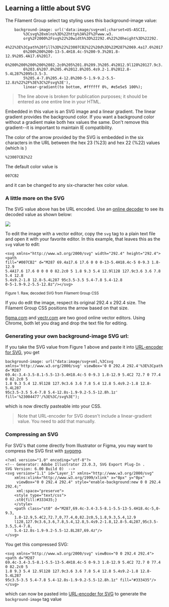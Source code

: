 
## Learning a little about SVG

The Filament Group select tag styling uses this background-image value: 

        background-image: url('data:image/svg+xml;charset=US-ASCII,
            %3Csvg%20xmlns%3D%22http%3A%2F%2Fwww.w3.
            org%2F2000%2Fsvg%22%20width%3D%22292.4%22%20height%3D%22292.
            4%22%3E%3Cpath%20fill%3D%22%23007CB2%22%20d%3D%22M287%2069.4a17.6%2017.
            6%200%200%200-13-5.4H18.4c-5%200-9.3%201.8-12.9%205.4A17.6%2017.
            6%200%200%200%200%2082.2c0%205%201.8%209.3%205.4%2012.9l128%20127.9c3.
            6%203.6%207.8%205.4%2012.8%205.4s9.2-1.8%2012.8-5.4L287%2095c3.5-3.
            5%205.4-7.8%205.4-12.8%200-5-1.9-9.2-5.5-12.8z%22%2F%3E%3C%2Fsvg%3E'),  
            linear-gradient(to bottom, #ffffff 0%, #e5e5e5 100%);
            
> The line above is broken for publication purposes; it should be entered as one entire line in your HTML.

Embedded in this value is an SVG image and a linear gradient. The linear gradient provides the background color. If you want a background color without a gradient make both hex values the same. Don't remove this gradient--it is important to maintain IE compatibility.

The color of the arrow provided by the SVG is embedded in the six characters in the URL between the hex 23 (%23) and hex 22 (%22) values (which is )

    %23007CB2%22

The default color value is 

    007CB2    

and it can be changed to any six-character hex color value.     

### A little more on the SVG

The SVG value above has be URL encoded. Use an [online decoder](https://www.urldecoder.org/) to see its decoded value as shown below:

![](https://rogerpence.com/storage/images/decoding-an-svg.2458680.40177.png)

To edit the image with a vector editor, copy the `svg` tag to a plain text file and open it with your favorite editor. In this example, that leaves this as the `svg` value to edit: 

    <svg xmlns="http://www.w3.org/2000/svg" width="292.4" height="292.4"><path
    fill="#007CB2" d="M287 69.4a17.6 17.6 0 0 0-13-5.4H18.4c-5 0-9.3 1.8-12.9
    5.4A17.6 17.6 0 0 0 0 82.2c0 5 1.8 9.3 5.4 12.9l128 127.9c3.6 3.6 7.8 5.4 12.8
    5.4s9.2-1.8 12.8-5.4L287 95c3.5-3.5 5.4-7.8 5.4-12.8
    0-5-1.9-9.2-5.5-12.8z"/></svg>
    
<small>Figure 1. Raw, decoded SVG from Filament Group CSS</small>    
    

If you do edit the image, respect its original 292.4 x 292.4 size. The Filament Group CSS positions the arrow based on that size.

[figma.com](https://figma.com) and [vectr.com](https://vector.com) are two good online vector editors. Using Chrome, both let you drag and drop the text file for editing. 


### Generating your own background-image SVG url:

If you take the SVG value from Figure 1 above and paste it into [URL-encoder for SVG](https://yoksel.github.io/url-encoder/), you get

    background-image: url("data:image/svg+xml,%3Csvg
    xmlns='http://www.w3.org/2000/svg' viewBox='0 0 292.4 292.4'%3E%3Cpath d='M287
    69.4c-3.4-3.5-8.1-5.5-13-5.4H18.4c-5 0-9.3 1.8-12.9 5.4C2 72.7 0 77.4 0 82.2c0 5
    1.8 9.3 5.4 12.9l128 127.9c3.6 3.6 7.8 5.4 12.8 5.4s9.2-1.8 12.8-5.4L287
    95c3.5-3.5 5.4-7.8 5.4-12.8s-1.9-9.2-5.5-12.8h.1z'
    fill='%23004477'/%3E%3C/svg%3E");
    
which is now directly pasteable into your CSS. 

> Note that URL-encoder for SVG doesn't include a linear-gradient value. You need to add that manually.

### Compressing an SVG 

For SVG's that come directly from Illustrator or Figma, you may want to compress the SVG first with [svgomg](https://jakearchibald.github.io/svgomg/).

    <?xml version="1.0" encoding="utf-8"?>
    <!-- Generator: Adobe Illustrator 23.0.3, SVG Export Plug-In . 
    SVG Version: 6.00 Build 0)  -->
    <svg version="1.1" id="Layer_1" xmlns="http://www.w3.org/2000/svg"
        xmlns:xlink="http://www.w3.org/1999/xlink" x="0px" y="0px"
         viewBox="0 0 292.4 292.4" style="enable-background:new 0 0 292.4 292.4;"
         xml:space="preserve">
        <style type="text/css">
        .st0{fill:#333435;}
        </style>
        <path class="st0" d="M287,69.4c-3.4-3.5-8.1-5.5-13-5.4H18.4c-5,0-9.3,
        1.8-12.9,5.4C2,72.7,0,77.4,0,82.2c0,5,1.8,9.3,5.4,12.9
        l128,127.9c3.6,3.6,7.8,5.4,12.8,5.4s9.2-1.8,12.8-5.4L287,95c3.5-3.5,5.4-7.8,
        5.4-12.8s-1.9-9.2-5.5-12.8L287,69.4z"/>
    </svg>
    
    
You get this compressed SVG:
    
    <svg xmlns="http://www.w3.org/2000/svg" viewBox="0 0 292.4 292.4"><path d="M287
    69.4c-3.4-3.5-8.1-5.5-13-5.4H18.4c-5 0-9.3 1.8-12.9 5.4C2 72.7 0 77.4 0 82.2c0 5
    1.8 9.3 5.4 12.9l128 127.9c3.6 3.6 7.8 5.4 12.8 5.4s9.2-1.8 12.8-5.4L287
    95c3.5-3.5 5.4-7.8 5.4-12.8s-1.9-9.2-5.5-12.8h.1z" fill="#333435"/></svg>
    
which can now be pasted into [URL-encoder for SVG](https://yoksel.github.io/url-encoder/) to generate the `background-image` tag value
    